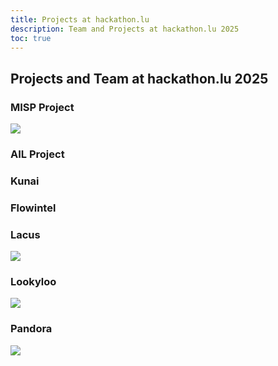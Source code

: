 ```yaml
---
title: Projects at hackathon.lu
description: Team and Projects at hackathon.lu 2025
toc: true
---
```


## Projects and Team at hackathon.lu 2025

### MISP Project

![](/images/projects/misp-logo.png)

### AIL Project

### Kunai

### Flowintel

### Lacus

![](/images/projects/lacus-logo.png)

### Lookyloo

![](/images/projects/lookyloo-logo.png)

### Pandora

![](/images/projects/pandora-logo.png)
